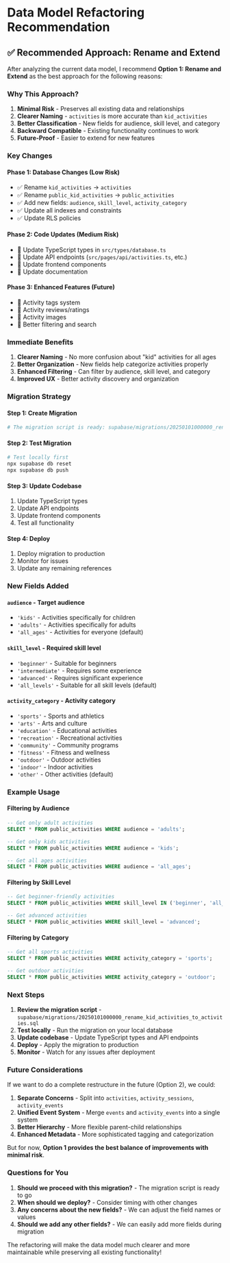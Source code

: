 # Data Model Refactoring Recommendation

## ✅ **Recommended Approach: Rename and Extend**

After analyzing the current data model, I recommend **Option 1: Rename and Extend** as the best approach for the following reasons:

### **Why This Approach?**

1. **Minimal Risk** - Preserves all existing data and relationships
2. **Clearer Naming** - `activities` is more accurate than `kid_activities`
3. **Better Classification** - New fields for audience, skill level, and category
4. **Backward Compatible** - Existing functionality continues to work
5. **Future-Proof** - Easier to extend for new features

### **Key Changes**

#### **Phase 1: Database Changes (Low Risk)**

- ✅ Rename `kid_activities` → `activities`
- ✅ Rename `public_kid_activities` → `public_activities`
- ✅ Add new fields: `audience`, `skill_level`, `activity_category`
- ✅ Update all indexes and constraints
- ✅ Update RLS policies

#### **Phase 2: Code Updates (Medium Risk)**

- 🔄 Update TypeScript types in `src/types/database.ts`
- 🔄 Update API endpoints (`src/pages/api/activities.ts`, etc.)
- 🔄 Update frontend components
- 🔄 Update documentation

#### **Phase 3: Enhanced Features (Future)**

- 🔮 Activity tags system
- 🔮 Activity reviews/ratings
- 🔮 Activity images
- 🔮 Better filtering and search

### **Immediate Benefits**

1. **Clearer Naming** - No more confusion about "kid" activities for all ages
2. **Better Organization** - New fields help categorize activities properly
3. **Enhanced Filtering** - Can filter by audience, skill level, and category
4. **Improved UX** - Better activity discovery and organization

### **Migration Strategy**

#### **Step 1: Create Migration**

```bash
# The migration script is ready: supabase/migrations/20250101000000_rename_kid_activities_to_activities.sql
```

#### **Step 2: Test Migration**

```bash
# Test locally first
npx supabase db reset
npx supabase db push
```

#### **Step 3: Update Codebase**

1. Update TypeScript types
2. Update API endpoints
3. Update frontend components
4. Test all functionality

#### **Step 4: Deploy**

1. Deploy migration to production
2. Monitor for issues
3. Update any remaining references

### **New Fields Added**

#### **`audience`** - Target audience

- `'kids'` - Activities specifically for children
- `'adults'` - Activities specifically for adults
- `'all_ages'` - Activities for everyone (default)

#### **`skill_level`** - Required skill level

- `'beginner'` - Suitable for beginners
- `'intermediate'` - Requires some experience
- `'advanced'` - Requires significant experience
- `'all_levels'` - Suitable for all skill levels (default)

#### **`activity_category`** - Activity category

- `'sports'` - Sports and athletics
- `'arts'` - Arts and culture
- `'education'` - Educational activities
- `'recreation'` - Recreational activities
- `'community'` - Community programs
- `'fitness'` - Fitness and wellness
- `'outdoor'` - Outdoor activities
- `'indoor'` - Indoor activities
- `'other'` - Other activities (default)

### **Example Usage**

#### **Filtering by Audience**

```sql
-- Get only adult activities
SELECT * FROM public_activities WHERE audience = 'adults';

-- Get only kids activities
SELECT * FROM public_activities WHERE audience = 'kids';

-- Get all ages activities
SELECT * FROM public_activities WHERE audience = 'all_ages';
```

#### **Filtering by Skill Level**

```sql
-- Get beginner-friendly activities
SELECT * FROM public_activities WHERE skill_level IN ('beginner', 'all_levels');

-- Get advanced activities
SELECT * FROM public_activities WHERE skill_level = 'advanced';
```

#### **Filtering by Category**

```sql
-- Get all sports activities
SELECT * FROM public_activities WHERE activity_category = 'sports';

-- Get outdoor activities
SELECT * FROM public_activities WHERE activity_category = 'outdoor';
```

### **Next Steps**

1. **Review the migration script** - `supabase/migrations/20250101000000_rename_kid_activities_to_activities.sql`
2. **Test locally** - Run the migration on your local database
3. **Update codebase** - Update TypeScript types and API endpoints
4. **Deploy** - Apply the migration to production
5. **Monitor** - Watch for any issues after deployment

### **Future Considerations**

If we want to do a complete restructure in the future (Option 2), we could:

1. **Separate Concerns** - Split into `activities`, `activity_sessions`, `activity_events`
2. **Unified Event System** - Merge `events` and `activity_events` into a single system
3. **Better Hierarchy** - More flexible parent-child relationships
4. **Enhanced Metadata** - More sophisticated tagging and categorization

But for now, **Option 1 provides the best balance of improvements with minimal risk**.

### **Questions for You**

1. **Should we proceed with this migration?** - The migration script is ready to go
2. **When should we deploy?** - Consider timing with other changes
3. **Any concerns about the new fields?** - We can adjust the field names or values
4. **Should we add any other fields?** - We can easily add more fields during migration

The refactoring will make the data model much clearer and more maintainable while preserving all existing functionality!
